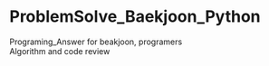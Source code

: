 # ProblemSolve_Baekjoon_Python

Programing_Answer for beakjoon, programers <br>
Algorithm and code review
